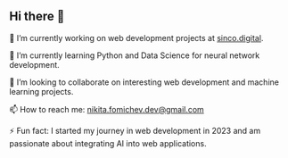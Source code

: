 ## Hi there 👋

🔭 I’m currently working on web development projects at [sinco.digital](https://sinco.digital).

🌱 I’m currently learning Python and Data Science for neural network development.

👯 I’m looking to collaborate on interesting web development and machine learning projects.

📫 How to reach me: [nikita.fomichev.dev@gmail.com](mailto:nikita.fomichev.dev@gmail.com)

⚡ Fun fact: I started my journey in web development in 2023 and am passionate about integrating AI into web applications.
